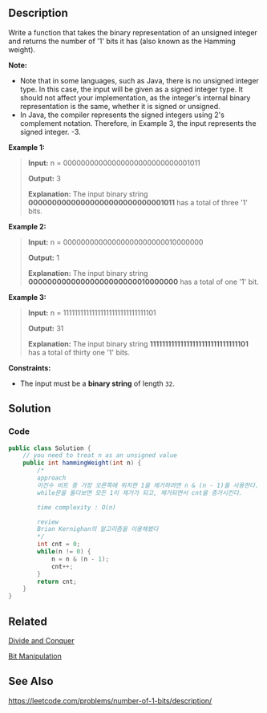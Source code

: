 ## Description

Write a function that takes the binary representation of an unsigned integer and returns the number of '1' bits it has (also known as the Hamming weight).

**Note:**

- Note that in some languages, such as Java, there is no unsigned integer type. In this case, the input will be given as a signed integer type. It should not affect your implementation, as the integer's internal binary representation is the same, whether it is signed or unsigned.
- In Java, the compiler represents the signed integers using 2's complement notation. Therefore, in Example 3, the input represents the signed integer. -3.
 
**Example 1:**

> **Input:** n = 00000000000000000000000000001011
> 
> **Output:** 3
> 
> **Explanation:** The input binary string **00000000000000000000000000001011** has a total of three '1' bits.

**Example 2:**

> **Input:** n = 00000000000000000000000010000000
> 
> **Output:** 1
> 
> **Explanation:** The input binary string **00000000000000000000000010000000** has a total of one '1' bit.

**Example 3:**

> **Input:** n = 11111111111111111111111111111101
> 
> **Output:** 31
> 
> **Explanation:** The input binary string **11111111111111111111111111111101** has a total of thirty one '1' bits.
 
**Constraints:**

- The input must be a **binary string** of length `32`.

## Solution
### Code
```java
public class Solution {
    // you need to treat n as an unsigned value
    public int hammingWeight(int n) {
        /*
        approach
        이진수 비트 중 가장 오른쪽에 위치한 1을 제거하려면 n & (n - 1)을 사용한다.
        while문을 돌다보면 모든 1이 제거가 되고, 제거되면서 cnt을 증가시킨다.

        time complexity : O(n)

        review
        Brian Kernighan의 알고리즘을 이용해봤다
        */
        int cnt = 0;
        while(n != 0) {
            n = n & (n - 1);
            cnt++;
        }
        return cnt;
    }
}
```

## Related

[Divide and Conquer](/Algorithm/Type/Divide-and-Conquer.md)

[Bit Manipulation](/Algorithm/Bit-Manipulation.md)

## See Also

https://leetcode.com/problems/number-of-1-bits/description/